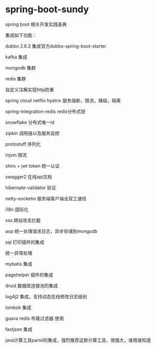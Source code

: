 # spring-boot-sundy
spring boot 相关开发实践圣典



集成如下功能：

dubbo 2.6.2 集成官方dubbo-spring-boot-starter

kafka 集成

mongodb 集群

redis 集群

自定义注解实现http防重

spring cloud netflix hystrix 服务熔断，限流，降级，隔离

spring-integration-redis redis分布式锁

snowflake 分布式唯一id

zipkin 调用链以及服务监控

protostuff 序列化

injvm 限流

shiro + jwt token 统一认证

swagger2 在线api文档

hibernate-validator 验证

netty-socketio 服务端客户端全双工通信

i18n 国际化

xss 跨站攻击拦截

aop 统一处理请求日志，异步存储到mongodb

sql 打印插件的集成

统一异常处理

mybatis 集成

pagehelper 插件的集成

druid 数据库连接池的集成

log4j2 集成，支持动态在线修改日志级别

lombok 集成

guava redis 布隆过滤器 使用

fastjson 集成

java计算工具parsii的集成，强烈推荐这款计算工具，很强大，谁用谁知道




